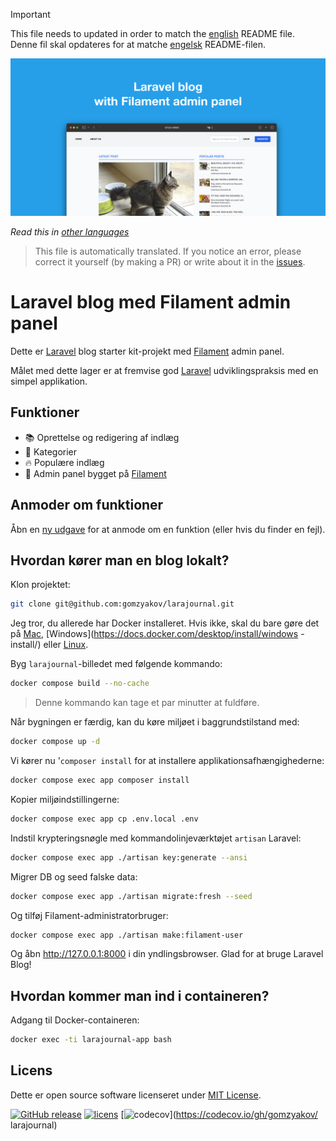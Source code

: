 >[!IMPORTANT]
>This file needs to updated in order to match the [english](/README.md) README file.  
>Denne fil skal opdateres for at matche [engelsk](/README.md) README-filen.

![Laravel blog med Filament admin panel](../docs/social-preview-en.png)

_Read this in [other languages](./Translations.md)_

>This file is automatically translated. If you notice an error, please correct it yourself (by making a PR) or write about it in the [issues](https://github.com/gomzyakov/larajournal/issues).

# Laravel blog med Filament admin panel

Dette er [Laravel](https://laravel.com) blog starter kit-projekt med [Filament](https://filamentphp.com) admin panel.

Målet med dette lager er at fremvise god [Laravel](https://laravel.com) udviklingspraksis med en simpel applikation.

## Funktioner

- 📚 Oprettelse og redigering af indlæg
- 🥑 Kategorier
- 🔥 Populære indlæg
- 🎉 Admin panel bygget på [Filament](https://filamentphp.com)

## Anmoder om funktioner

Åbn en [ny udgave](https://github.com/gomzyakov/larajournal/issues/new) for at anmode om en funktion (eller hvis du finder en fejl).

## Hvordan kører man en blog lokalt?

Klon projektet:

```bash
git clone git@github.com:gomzyakov/larajournal.git
```

Jeg tror, du allerede har Docker installeret. Hvis ikke, skal du bare gøre det på [Mac](https://docs.docker.com/desktop/install/mac-install/), [Windows](https://docs.docker.com/desktop/install/windows -install/) eller [Linux](https://docs.docker.com/desktop/install/linux-install/).

Byg `larajournal`-billedet med følgende kommando:

``` bash
docker compose build --no-cache
```

>Denne kommando kan tage et par minutter at fuldføre.

Når bygningen er færdig, kan du køre miljøet i baggrundstilstand med:

``` bash
docker compose up -d
```

Vi kører nu '`composer install` for at installere applikationsafhængighederne:

``` bash
docker compose exec app composer install
```

Kopier miljøindstillingerne:

``` bash
docker compose exec app cp .env.local .env
```

Indstil krypteringsnøgle med kommandolinjeværktøjet `artisan` Laravel:

``` bash
docker compose exec app ./artisan key:generate --ansi
```

Migrer DB og seed falske data:

``` bash
docker compose exec app ./artisan migrate:fresh --seed
```

Og tilføj Filament-administratorbruger:

``` bash
docker compose exec app ./artisan make:filament-user
```

Og åbn http://127.0.0.1:8000 i din yndlingsbrowser. Glad for at bruge Laravel Blog!

## Hvordan kommer man ind i containeren?

Adgang til Docker-containeren:

``` bash
docker exec -ti larajournal-app bash
```

## Licens

Dette er open source software licenseret under [MIT License](https://github.com/gomzyakov/php-code-style/blob/main/LICENSE).


[![GitHub release](https://img.shields.io/github/release/gomzyakov/larajournal.svg)](https://github.com/gomzyakov/larajournal/releases/latest)
[![licens](https://img.shields.io/badge/License-MIT-green.svg)](https://github.com/gomzyakov/larajournal/blob/development/LICENSE)
[![codecov](https://codecov.io/gh/gomzyakov/larajournal/branch/main/graph/badge.svg?token=4CYTVMVUYV)](https://codecov.io/gh/gomzyakov/ larajournal)
